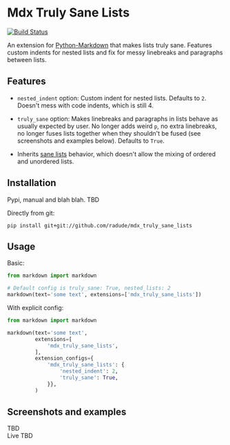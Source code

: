 # Mdx Truly Sane Lists

[![Build Status](https://travis-ci.org/radude/mdx_truly_sane_lists.svg?branch=master)](https://travis-ci.org/radude/mdx_truly_sane_lists)


An extension for [Python-Markdown](https://github.com/Python-Markdown/markdown) that makes lists truly sane. Features custom indents for nested lists and fix for messy linebreaks and paragraphs between lists.


## Features

* `nested_indent` option: Custom indent for nested lists. Defaults to `2`. Doesn't mess with code indents, which is still 4. 

* `truly_sane` option: Makes linebreaks and paragraphs in lists behave as usually expected by user. No longer adds weird `p`, no extra linebreaks, no longer fuses lists together when they shouldn't be fused (see screenshots and examples below). Defaults to `True`.

* Inherits [sane lists](https://python-markdown.github.io/extensions/sane_lists/) behavior, which doesn't allow the mixing of ordered and unordered lists.


## Installation

Pypi, manual and blah blah. TBD

Directly from git:

```console
pip install git+git://github.com/radude/mdx_truly_sane_lists
```

## Usage

Basic:

```python
from markdown import markdown

# Default config is truly_sane: True, nested_lists: 2
markdown(text='some text', extensions=['mdx_truly_sane_lists']) 
```

With explicit config:

```python
from markdown import markdown

markdown(text='some text',
         extensions=[
             'mdx_truly_sane_lists',
         ],
         extension_configs={
             'mdx_truly_sane_lists': {
                 'nested_indent': 2,
                 'truly_sane': True,
             }},
         )
```

## Screenshots and examples

TBD  
Live TBD

